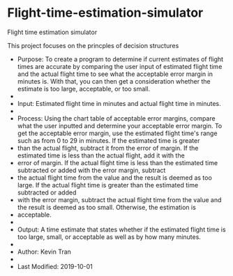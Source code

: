 # Flight-time-estimation-simulator
Flight time estimation simulator

This project focuses on the princples of decision structures

 * Purpose: To create a program to determine if current estimates of flight times are accurate by comparing the user input of estimated flight time and the actual flight time to see what the acceptable error margin in minutes is. With that, you can then get a consideration whether the estimate is too large, acceptable, or too small.
 * 
 * Input: Estimated flight time in minutes and actual flight time in minutes.
 * 
 * Process: Using the chart table of acceptable error margins, compare what the user inputted and determine your acceptable error margin. To get the acceptable error margin, use the estimated flight time's range such as from 0 to 29 in minutes. If the estimated time is greater 
 * than the actual flight, subtract it from the error of margin. If the estimated time is less than the actual flight, add it with the
 * error of margin. If the actual flight time is less than the estimated time subtracted or added with the error margin, subtract 
 * the actual flight time from the value and the result is deemed as too large. If the actual flight time is greater than the estimated time subtracted or added
 * with the error margin, subtract the actual flight time from the value and the result is deemed as too small. Otherwise, the estimation is 
 * acceptable.
 * 
 * Output: A time estimate that states whether if the estimated flight time is too large, small, or acceptable as well as by how many minutes. 
 * 
 * Author: Kevin Tran
 * 
 * Last Modified: 2019-10-01
